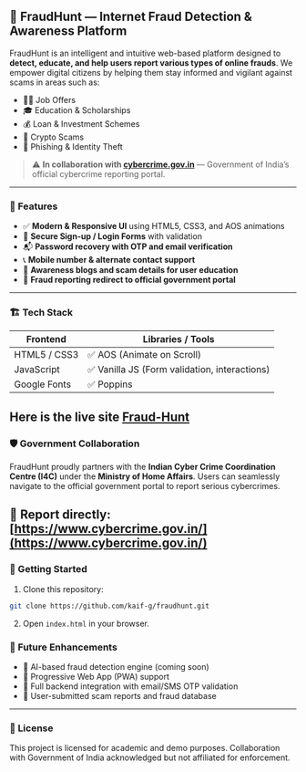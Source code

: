 ## 🚨 FraudHunt — Internet Fraud Detection & Awareness Platform

FraudHunt is an intelligent and intuitive web-based platform designed to **detect, educate, and help users report various types of online frauds**. We empower digital citizens by helping them stay informed and vigilant against scams in areas such as:

* 🧑‍💼 Job Offers
* 🎓 Education & Scholarships
* 💰 Loan & Investment Schemes
* 💎 Crypto Scams
* 📧 Phishing & Identity Theft

> ⚠️ **In collaboration with [cybercrime.gov.in](https://www.cybercrime.gov.in/)** — Government of India’s official cybercrime reporting portal.

---

### 📌 Features

* ✅ **Modern & Responsive UI** using HTML5, CSS3, and AOS animations
* 🔐 **Secure Sign-up / Login Forms** with validation
* 📬 **Password recovery with OTP and email verification**
* 📞 **Mobile number & alternate contact support**
* 📰 **Awareness blogs and scam details for user education**
* 📝 **Fraud reporting redirect to official government portal**

---

### 🏗️ Tech Stack

| Frontend     | Libraries / Tools                            |
| ------------ | -------------------------------------------- |
| HTML5 / CSS3 | ✅ AOS (Animate on Scroll)                    |
| JavaScript   | ✅ Vanilla JS (Form validation, interactions) |
| Google Fonts | ✅ Poppins                                    |

**Here is the live site [Fraud-Hunt](https://kaif-g.github.io/FRAUD_HUNT/)**
---

### 🛡️ Government Collaboration

FraudHunt proudly partners with the **Indian Cyber Crime Coordination Centre (I4C)** under the **Ministry of Home Affairs**. Users can seamlessly navigate to the official government portal to report serious cybercrimes.

🔗 **Report directly**: [https://www.cybercrime.gov.in/](https://www.cybercrime.gov.in/)
---

### 🚀 Getting Started

1. Clone this repository:

```bash
git clone https://github.com/kaif-g/fraudhunt.git
```

2. Open `index.html` in your browser.



### 🧠 Future Enhancements

* 🔎 AI-based fraud detection engine (coming soon)
* 📱 Progressive Web App (PWA) support
* 🔐 Full backend integration with email/SMS OTP validation
* 🧾 User-submitted scam reports and fraud database

---

### 📄 License

This project is licensed for academic and demo purposes. Collaboration with Government of India acknowledged but not affiliated for enforcement.

